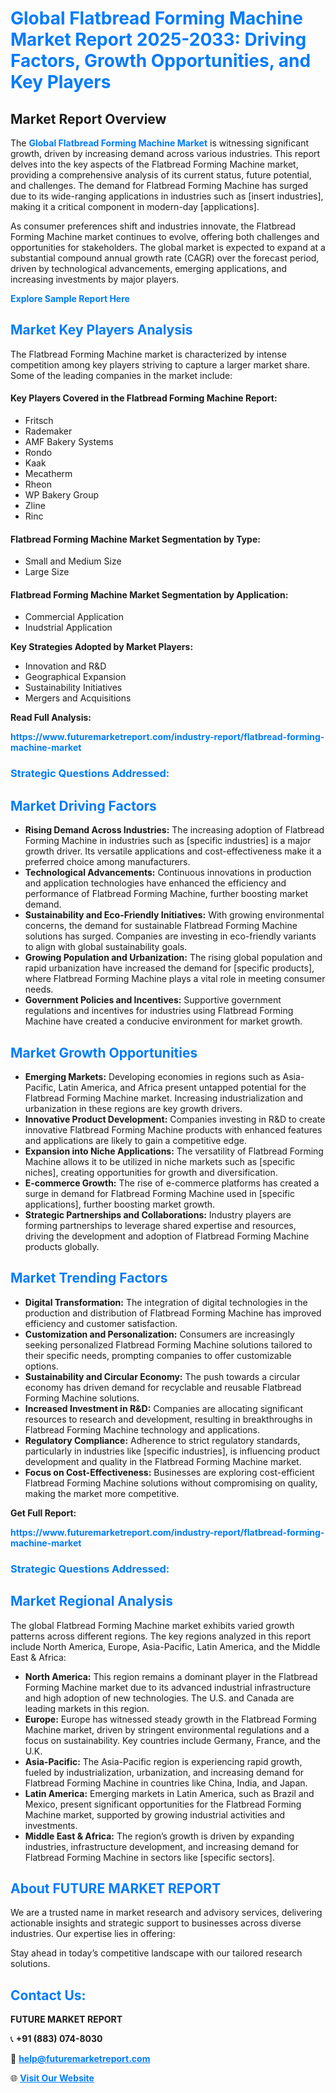 <h1 style="color: #007BFF;">Global Flatbread Forming Machine Market Report 2025-2033: Driving Factors, Growth Opportunities, and Key Players</h1>

<section id="overview">
<h2>Market Report Overview</h2>
<p>The <a href="https://www.futuremarketreport.com/industry-report/flatbread-forming-machine-market" style="color: #007BFF; text-decoration: none;"><strong>Global Flatbread Forming Machine Market</strong></a> is witnessing significant growth, driven by increasing demand across various industries. This report delves into the key aspects of the Flatbread Forming Machine market, providing a comprehensive analysis of its current status, future potential, and challenges. The demand for Flatbread Forming Machine has surged due to its wide-ranging applications in industries such as [insert industries], making it a critical component in modern-day [applications].</p>
<p>As consumer preferences shift and industries innovate, the Flatbread Forming Machine market continues to evolve, offering both challenges and opportunities for stakeholders. The global market is expected to expand at a substantial compound annual growth rate (CAGR) over the forecast period, driven by technological advancements, emerging applications, and increasing investments by major players.</p>
</section>

<section id="overview">
<p><a href="https://www.futuremarketreport.com/request-sample/reportId=56446" style="color: #007BFF; text-decoration: none;"><strong>Explore Sample Report Here</strong></a></p>
</section>

<section id="key-players">
<h2 style="color: #007BFF;">Market Key Players Analysis</h2>
<p>The Flatbread Forming Machine market is characterized by intense competition among key players striving to capture a larger market share. Some of the leading companies in the market include:</p>
<h4>Key Players Covered in the Flatbread Forming Machine Report:</h4>
<ul><li>Fritsch</li><li>Rademaker</li><li>AMF Bakery Systems</li><li>Rondo</li><li>Kaak</li><li>Mecatherm</li><li>Rheon</li><li>WP Bakery Group</li><li>Zline</li><li>Rinc</li></ul>
<h4>Flatbread Forming Machine Market Segmentation by Type:</h4>
<ul><li>Small and Medium Size</li><li>Large Size</li></ul>

<h4>Flatbread Forming Machine Market Segmentation by Application:</h4>
<ul><li>Commercial Application</li><li>Inudstrial Application</li></ul>
<p><strong>Key Strategies Adopted by Market Players:</strong></p>
<ul>
<li>Innovation and R&D</li>
<li>Geographical Expansion</li>
<li>Sustainability Initiatives</li>
<li>Mergers and Acquisitions</li>
</ul>
</section>

<section>
<p><strong>Read Full Analysis: </strong></p><a href="https://www.futuremarketreport.com/industry-report/flatbread-forming-machine-market" style="color: #007BFF; text-decoration: none;"><strong>https://www.futuremarketreport.com/industry-report/flatbread-forming-machine-market</strong></a>
<h3 style="color: #007BFF;">Strategic Questions Addressed:</h3>
</section>

<section id="driving-factors">
<h2 style="color: #007BFF;">Market Driving Factors</h2>
<ul>
<li><strong>Rising Demand Across Industries:</strong> The increasing adoption of Flatbread Forming Machine in industries such as [specific industries] is a major growth driver. Its versatile applications and cost-effectiveness make it a preferred choice among manufacturers.</li>
<li><strong>Technological Advancements:</strong> Continuous innovations in production and application technologies have enhanced the efficiency and performance of Flatbread Forming Machine, further boosting market demand.</li>
<li><strong>Sustainability and Eco-Friendly Initiatives:</strong> With growing environmental concerns, the demand for sustainable Flatbread Forming Machine solutions has surged. Companies are investing in eco-friendly variants to align with global sustainability goals.</li>
<li><strong>Growing Population and Urbanization:</strong> The rising global population and rapid urbanization have increased the demand for [specific products], where Flatbread Forming Machine plays a vital role in meeting consumer needs.</li>
<li><strong>Government Policies and Incentives:</strong> Supportive government regulations and incentives for industries using Flatbread Forming Machine have created a conducive environment for market growth.</li>
</ul>
</section>

<section id="growth-opportunities">
<h2 style="color: #007BFF;">Market Growth Opportunities</h2>
<ul>
<li><strong>Emerging Markets:</strong> Developing economies in regions such as Asia-Pacific, Latin America, and Africa present untapped potential for the Flatbread Forming Machine market. Increasing industrialization and urbanization in these regions are key growth drivers.</li>
<li><strong>Innovative Product Development:</strong> Companies investing in R&D to create innovative Flatbread Forming Machine products with enhanced features and applications are likely to gain a competitive edge.</li>
<li><strong>Expansion into Niche Applications:</strong> The versatility of Flatbread Forming Machine allows it to be utilized in niche markets such as [specific niches], creating opportunities for growth and diversification.</li>
<li><strong>E-commerce Growth:</strong> The rise of e-commerce platforms has created a surge in demand for Flatbread Forming Machine used in [specific applications], further boosting market growth.</li>
<li><strong>Strategic Partnerships and Collaborations:</strong> Industry players are forming partnerships to leverage shared expertise and resources, driving the development and adoption of Flatbread Forming Machine products globally.</li>
</ul>
</section>

<section id="trending-factors">
<h2 style="color: #007BFF;">Market Trending Factors</h2>
<ul>
<li><strong>Digital Transformation:</strong> The integration of digital technologies in the production and distribution of Flatbread Forming Machine has improved efficiency and customer satisfaction.</li>
<li><strong>Customization and Personalization:</strong> Consumers are increasingly seeking personalized Flatbread Forming Machine solutions tailored to their specific needs, prompting companies to offer customizable options.</li>
<li><strong>Sustainability and Circular Economy:</strong> The push towards a circular economy has driven demand for recyclable and reusable Flatbread Forming Machine solutions.</li>
<li><strong>Increased Investment in R&D:</strong> Companies are allocating significant resources to research and development, resulting in breakthroughs in Flatbread Forming Machine technology and applications.</li>
<li><strong>Regulatory Compliance:</strong> Adherence to strict regulatory standards, particularly in industries like [specific industries], is influencing product development and quality in the Flatbread Forming Machine market.</li>
<li><strong>Focus on Cost-Effectiveness:</strong> Businesses are exploring cost-efficient Flatbread Forming Machine solutions without compromising on quality, making the market more competitive.</li>
</ul>
</section>

<section>
<p><strong>Get Full Report: </strong></p><a href="https://www.futuremarketreport.com/industry-report/flatbread-forming-machine-market" style="color: #007BFF; text-decoration: none;"><strong>https://www.futuremarketreport.com/industry-report/flatbread-forming-machine-market</strong></a>
<h3 style="color: #007BFF;">Strategic Questions Addressed:</h3>
</section>


<section id="regional-analysis">
<h2 style="color: #007BFF;">Market Regional Analysis</h2>
<p>The global Flatbread Forming Machine market exhibits varied growth patterns across different regions. The key regions analyzed in this report include North America, Europe, Asia-Pacific, Latin America, and the Middle East & Africa:</p>
<ul>
<li><strong>North America:</strong> This region remains a dominant player in the Flatbread Forming Machine market due to its advanced industrial infrastructure and high adoption of new technologies. The U.S. and Canada are leading markets in this region.</li>
<li><strong>Europe:</strong> Europe has witnessed steady growth in the Flatbread Forming Machine market, driven by stringent environmental regulations and a focus on sustainability. Key countries include Germany, France, and the U.K.</li>
<li><strong>Asia-Pacific:</strong> The Asia-Pacific region is experiencing rapid growth, fueled by industrialization, urbanization, and increasing demand for Flatbread Forming Machine in countries like China, India, and Japan.</li>
<li><strong>Latin America:</strong> Emerging markets in Latin America, such as Brazil and Mexico, present significant opportunities for the Flatbread Forming Machine market, supported by growing industrial activities and investments.</li>
<li><strong>Middle East & Africa:</strong> The region’s growth is driven by expanding industries, infrastructure development, and increasing demand for Flatbread Forming Machine in sectors like [specific sectors].</li>
</ul>
</section>

<footer>
<h2 style="color: #007BFF;">About FUTURE MARKET REPORT</h2>
<p>We are a trusted name in market research and advisory services, delivering actionable insights and strategic support to businesses across diverse industries. Our expertise lies in offering:</p>

<p>Stay ahead in today’s competitive landscape with our tailored research solutions.</p>

<h2 style="color: #007BFF;">Contact Us:</h2>
<p><strong>FUTURE MARKET REPORT</strong></p>
<p>📞 <strong>+91 (883) 074-8030</strong></p>
<p>📧 <strong><a href="mailto:help@futuremarketreport.com" style="color: #007BFF;">help@futuremarketreport.com</a></strong></p>
<p>🌐 <strong><a href="https://www.futuremarketreport.com/" style="color: #007BFF;">Visit Our Website</a></strong></p>
</footer>